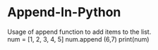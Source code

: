 # Append-In-Python
Usage of append function to add items to the list.
<br>
num = [1, 2, 3, 4, 5]
num.append (6,7)
print(num)
